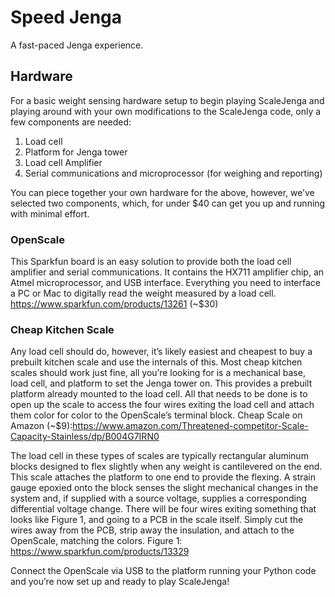 # Speed Jenga

A fast-paced Jenga experience. 

## Hardware
For a basic weight sensing hardware setup to begin playing ScaleJenga and playing around with your own modifications to the ScaleJenga code, only a few components are needed:
1. Load cell
2. Platform for Jenga tower
3. Load cell Amplifier
4. Serial communications and microprocessor (for weighing and reporting)

You can piece together your own hardware for the above, however, we’ve selected two components, which, for under $40 can get you up and running with minimal effort. 

### OpenScale
This Sparkfun board is an easy solution to provide both the load cell amplifier and serial communications. It contains the HX711 amplifier chip, an Atmel microprocessor, and USB interface. Everything you need to interface a PC or Mac to digitally read the weight measured by a load cell. 
https://www.sparkfun.com/products/13261 (~$30)

### Cheap Kitchen Scale
Any load cell should do, however, it’s likely easiest and cheapest to buy a prebuilt kitchen scale and use the internals of this. Most cheap kitchen scales should work just fine, all you’re looking for is a mechanical base, load cell, and platform to set the Jenga tower on. This provides a prebuilt platform already mounted to the load cell. All that needs to be done is to open up the scale to access the four wires exiting the load cell and attach them color for color to the OpenScale’s terminal block. 
Cheap Scale on Amazon (~$9):https://www.amazon.com/Threatened-competitor-Scale-Capacity-Stainless/dp/B004G7IRN0 

The load cell in these types of scales are typically rectangular aluminum blocks designed to flex slightly when any weight is cantilevered on the end. This scale attaches the platform to one end to provide the flexing. A strain gauge epoxied onto the block senses the slight mechanical changes in the system and, if supplied with a source voltage, supplies a corresponding differential voltage change. There will be four wires exiting something that looks like Figure 1, and going to a PCB in the scale itself. Simply cut the wires away from the PCB, strip away the insulation, and attach to the OpenScale, matching the colors.
Figure 1: https://www.sparkfun.com/products/13329

Connect the OpenScale via USB to the platform running your Python code and you’re now set up and ready to play ScaleJenga!
